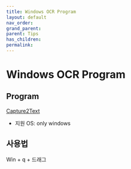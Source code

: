 ```yaml
---
title: Windows OCR Program
layout: default
nav_order:
grand_parent:
parent: Tips
has_children:
permalink:
---
```



# Windows OCR Program

## Program

[Capture2Text](https://capture2text.sourceforge.net/)

- 지원 OS: only windows

## 사용법

Win + q + 드래그